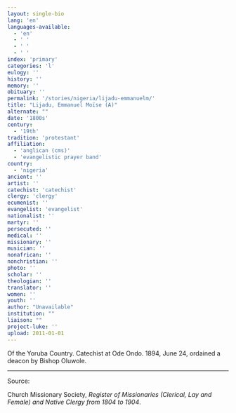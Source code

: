 ```yaml
---
layout: single-bio
lang: 'en'
languages-available:
  - 'en'
  - ' '
  - ' '
  - ' '
index: 'primary'
categories: 'l'
eulogy: ''
history: ''
memory: ''
obituary: ''
permalink: '/stories/nigeria/lijadu-emmanuelm/'
title: "Lijadu, Emmanuel Moïse (A)"
alternate: ""
date: '1800s'
century:
  - '19th'
tradition: 'protestant'
affiliation:
  - 'anglican (cms)'
  - 'evangelistic prayer band'
country:
  - 'nigeria'
ancient: ''
artist: ''
catechist: 'catechist'
clergy: 'clergy'
ecumenist: ''
evangelist: 'evangelist'
nationalist: ''
martyr: ''
persecuted: ''
medical: ''
missionary: ''
musician: ''
nonafrican: ''
nonchristian: ''
photo: ''
scholar: ''
theologian: ''
translator: ''
women: ''
youth: ''
author: "Unavailable"
institution: ""
liaison: ""
project-luke: ''
upload: 2011-01-01
---
```




Of the Yoruba Country.  Catechist at Ode Ondo.  1894, June 24, ordained a deacon by Bishop Oluwole.

---

Source:

Church Missionary Society, *Register of Missionaries (Clerical, Lay and Female) and Native Clergy from 1804 to 1904*.
